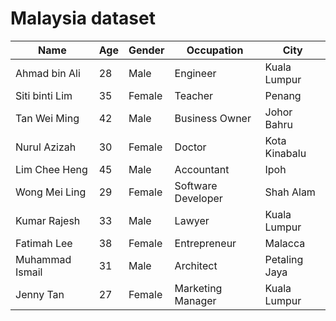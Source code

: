 # Malaysia dataset

| Name          | Age | Gender | Occupation     | City        |
|---------------|-----|--------|----------------|-------------|
| Ahmad bin Ali | 28  | Male   | Engineer       | Kuala Lumpur|
| Siti binti Lim| 35  | Female | Teacher        | Penang      |
| Tan Wei Ming  | 42  | Male   | Business Owner | Johor Bahru |
| Nurul Azizah  | 30  | Female | Doctor         | Kota Kinabalu|
| Lim Chee Heng | 45  | Male   | Accountant     | Ipoh        |
| Wong Mei Ling | 29  | Female | Software Developer | Shah Alam |
| Kumar Rajesh  | 33  | Male   | Lawyer         | Kuala Lumpur|
| Fatimah Lee   | 38  | Female | Entrepreneur   | Malacca     |
| Muhammad Ismail| 31  | Male   | Architect      | Petaling Jaya|
| Jenny Tan     | 27  | Female | Marketing Manager | Kuala Lumpur|

